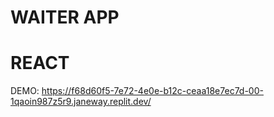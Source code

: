 # WAITER APP 
# REACT 
DEMO: https://f68d60f5-7e72-4e0e-b12c-ceaa18e7ec7d-00-1qaoin987z5r9.janeway.replit.dev/
